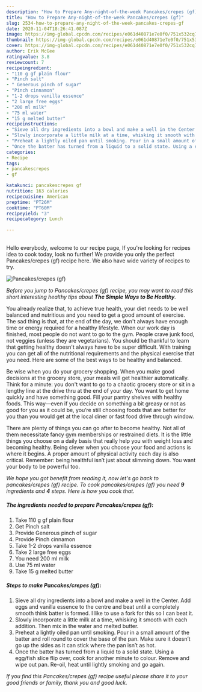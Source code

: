 ```yaml
---
description: "How to Prepare Any-night-of-the-week Pancakes/crepes (gf)"
title: "How to Prepare Any-night-of-the-week Pancakes/crepes (gf)"
slug: 2534-how-to-prepare-any-night-of-the-week-pancakes-crepes-gf
date: 2020-11-04T18:26:41.087Z
image: https://img-global.cpcdn.com/recipes/e061d40871e7e0f0/751x532cq70/pancakescrepes-gf-recipe-main-photo.jpg
thumbnail: https://img-global.cpcdn.com/recipes/e061d40871e7e0f0/751x532cq70/pancakescrepes-gf-recipe-main-photo.jpg
cover: https://img-global.cpcdn.com/recipes/e061d40871e7e0f0/751x532cq70/pancakescrepes-gf-recipe-main-photo.jpg
author: Erik McGee
ratingvalue: 3.8
reviewcount: 7
recipeingredient:
- "110 g gf plain flour"
- "Pinch salt"
- " Generous pinch of sugar"
- "Pinch cinnamon"
- "1-2 drops vanilla essence"
- "2 large free eggs"
- "200 ml milk"
- "75 ml water"
- "15 g melted butter"
recipeinstructions:
- "Sieve all dry ingredients into a bowl and make a well in the Center. Add eggs and vanilla essence to the centre and beat until a completely smooth think batter is formed. I like to use a fork for this so I can beat it."
- "Slowly incorporate a little milk at a time, whisking it smooth with each addition. Then mix in the water and melted butter."
- "Preheat a lightly oiled pan until smoking. Pour in a small amount of the batter and roll round to cover the base of the pan. Make sure it doesn’t go up the sides as it can stick where the pan isn’t as hot."
- "Once the batter has turned from a liquid to a solid state. Using a egg/fish slice flip over, cook for another minute to colour. Remove and wipe out pan. Re-oil, heat until lightly smoking and go again."
categories:
- Recipe
tags:
- pancakescrepes
- gf

katakunci: pancakescrepes gf 
nutrition: 163 calories
recipecuisine: American
preptime: "PT26M"
cooktime: "PT60M"
recipeyield: "3"
recipecategory: Lunch

---
```

<br>
Hello everybody, welcome to our recipe page, If you're looking for recipes idea to cook today, look no further! We provide you only the perfect Pancakes/crepes (gf) recipe here. We also have wide variety of recipes to try.
<br>


![Pancakes/crepes (gf)](https://img-global.cpcdn.com/recipes/e061d40871e7e0f0/751x532cq70/pancakescrepes-gf-recipe-main-photo.jpg)

<i>Before you jump to Pancakes/crepes (gf) recipe, you may want to read this short interesting healthy tips about <strong>The Simple Ways to Be Healthy</strong>.</i>

You already realize that, to achieve true health, your diet needs to be well balanced and nutritious and you need to get a good amount of exercise. The sad thing is that, at the end of the day, we don't always have enough time or energy required for a healthy lifestyle. When our work day is finished, most people do not want to go to the gym. People crave junk food, not veggies (unless they are vegetarians). You should be thankful to learn that getting healthy doesn't always have to be super difficult. With training you can get all of the nutritional requirements and the physical exercise that you need. Here are some of the best ways to be healthy and balanced.

Be wise when you do your grocery shopping. When you make good decisions at the grocery store, your meals will get healthier automatically. Think for a minute: you don't want to go to a chaotic grocery store or sit in a lengthy line at the drive thru at the end of your day. You want to get home quickly and have something good. Fill your pantry shelves with healthy foods. This way—even if you decide on something a bit greasy or not as good for you as it could be, you’re still choosing foods that are better for you than you would get at the local diner or fast food drive through window.

There are plenty of things you can go after to become healthy. Not all of them necessitate fancy gym memberships or restrained diets. It is the little things you choose on a daily basis that really help you with weight loss and becoming healthy. Being clever when you choose your food and actions is where it begins. A proper amount of physical activity each day is also critical. Remember: being healthful isn’t just about slimming down. You want your body to be powerful too. 


<i>We hope you got benefit from reading it, now let's go back to pancakes/crepes (gf) recipe. To cook pancakes/crepes (gf) you need <strong>9</strong> ingredients and <strong>4</strong> steps. Here is how you cook that.
</i>

##### The ingredients needed to prepare Pancakes/crepes (gf):

1. Take 110 g gf plain flour
1. Get Pinch salt
1. Provide  Generous pinch of sugar
1. Provide Pinch cinnamon
1. Take 1-2 drops vanilla essence
1. Take 2 large free eggs
1. You need 200 ml milk
1. Use 75 ml water
1. Take 15 g melted butter


##### Steps to make Pancakes/crepes (gf):

1. Sieve all dry ingredients into a bowl and make a well in the Center. Add eggs and vanilla essence to the centre and beat until a completely smooth think batter is formed. I like to use a fork for this so I can beat it.
1. Slowly incorporate a little milk at a time, whisking it smooth with each addition. Then mix in the water and melted butter.
1. Preheat a lightly oiled pan until smoking. Pour in a small amount of the batter and roll round to cover the base of the pan. Make sure it doesn’t go up the sides as it can stick where the pan isn’t as hot.
1. Once the batter has turned from a liquid to a solid state. Using a egg/fish slice flip over, cook for another minute to colour. Remove and wipe out pan. Re-oil, heat until lightly smoking and go again.


<i>If you find this Pancakes/crepes (gf) recipe useful please share it to your good friends or family, thank you and good luck.</i>
